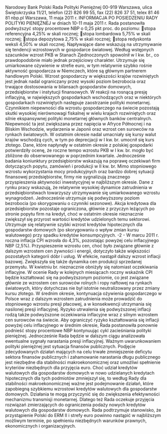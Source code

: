 Narodowy Bank Polski
Rada Polityki Pieniężnej
00-919 Warszawa, ulica Świętokrzyska 11/21, telefon (22) 826 99 55, fax (22) 826 37 51,
telex 81 46 81 nbp.pl
Warszawa, 11 maja 2011 r.
INFORMACJA PO POSIEDZENIU RADY POLITYKI PIENIĘŻNEJ
w dniach 10-11 maja 2011 r.
Rada postanowiła podwyższyć stopy procentowe NBP o 0,25 pkt proc. do poziomu:
stopa referencyjna 4,25% w skali rocznej;
stopa lombardowa 5,75% w skali rocznej;
stopa depozytowa 2,75% w skali rocznej;
stopa redyskonta weksli 4,50% w skali rocznej.
Napływające dane wskazują na utrzymywanie się tendencji wzrostowych w gospodarce światowej.
Według wstępnych szacunków wzrost PKB w Stanach Zjednoczonych spowolnił w I kw. br., co
prawdopodobnie miało jednak przejściowy charakter. Utrzymuje się umiarkowane ożywienie w
strefie euro, w tym relatywnie szybko rośnie aktywność gospodarcza w Niemczech, które są
głównym partnerem handlowym Polski. Wzrost gospodarczy w większości krajów rozwiniętych
jest jednak nadal ograniczany przez wysoki poziom bezrobocia oraz trwające dostosowania w
bilansach gospodarstw domowych, przedsiębiorstw i instytucji finansowych. W reakcji na rosnącą
presję inflacyjną, w największych gospodarkach wschodzących oraz w niektórych gospodarkach
rozwiniętych następuje zaostrzanie polityki monetarnej.
Czynnikiem niepewności dla wzrostu gospodarczego na świecie pozostają skutki wysokiej
nierównowagi fiskalnej w wielu krajach rozwiniętych oraz silnie ekspansywnej polityki monetarnej
głównych banków centralnych. Niepewność ta jest zwiększana przez napięcia w Afryce Północnej i
na Bliskim Wschodzie, wydarzenia w Japonii oraz wzrost cen surowców na rynkach światowych.
W ostatnim okresie nadal umacniały się kursy walut krajów wschodzą
cych, w tym po deprecjacji w
I kw. br. umocnił się kurs złotego.
Dane, które napłynęły w ostatnim okresie z polskiej gospodarki potwierdziły ocenę, że roczne
tempo wzrostu PKB w I kw. br. mogło być zbliżone do obserwowanego w poprzednim kwartale.
Jednocześnie badania koniunktury przedsiębiorstw wskazują na poprawę oczekiwań firm
dotyczących popytu, zamówień i produkcji w II kw. br. Mimo stopniowego wzrostu wykorzystania
mocy produkcyjnych oraz bardzo dobrej sytuacji finansowej przedsiębiorstw, firmy nie sygnalizują
znacznego przyspieszenia aktywności inwestycyjnej w najbliższym okresie. Dane z rynku pracy
wskazują, że relatywnie wysokiej dynamice zatrudnienia w przedsiębiorstwach towarzyszy
utrzymywanie się umiarkowanego wzrostu wynagrodzeń. Jednocześnie utrzymuje się podwyższony
poziom bezrobocia (po skorygowaniu o czynniki sezonowe).
Akcja kredytowa dla przedsiębiorstw pozostaje ograniczona, głównie z przyczyn leżących po
stronie popytu firm na kredyt, choć w ostatnim okresie nieznacznie zwiększył się przyrost wartości
kredytów udzielonych temu sektorowi. Utrzymuje się relatywnie szybki wzrost kredytów
hipotecznych dla gospodarstw domowych (po skorygowaniu o wpływ zmian kursu walutowego)
przy spadku kredytów konsumpcyjnych.
-2 -
W marcu 2011 r. roczna inflacja CPI wzrosła do 4,3%, pozostając powyżej celu inflacyjnego NBP
(2,5%). Przyspieszenie wzrostu cen, choć było związane głównie z dalszym wzrostem cen
żywności i energii, dotyczyło także większości pozostałych kategorii dóbr i usług. W efekcie,
nastąpił dalszy wzrost inflacji bazowej. Zwiększyła się także dynamika cen produkcji sprzedanej
przemysłu. W kwietniu br. nieznacznie obniżyły się natomiast oczekiwania inflacyjne.
W ocenie Rady w kolejnych miesiącach roczny wskaźnik CPI będzie kształtować się na
podwyższonym poziomie, co jest związane głównie ze wzrostem cen surowców rolnych i ropy
naftowej na rynkach światowych, który dotychczas nie był istotnie neutralizowany przez zmiany
kursu złotego.
W średnim okresie, kontynuacja ożywienia gospodarczego w Polsce wraz z dalszym wzrostem
zatrudnienia może prowadzić do stopniowego wzrostu presji płacowej, a w konsekwencji
utrzymania się nasilonej presji inflacyjnej. Ryzyko utrwalenia się podwyższonej inflacji rodzą także
podwyższone oczekiwania inflacyjne wraz z silnym wzrostem cen surowców na świecie. Aby
ograniczyć ryzyko kształtowania się inflacji powyżej celu inflacyjnego w średnim okresie, Rada
postanowiła ponownie podnieść stopy procentowe NBP kontynuując cykl zacieśniania polityki
pieniężnej. Jednocześnie Rada będzie w dalszym ciągu analizowała ewentualne sygnały narastania
presji inflacyjnej.
Ważnym uwarunkowaniem polityki pieniężnej jest sytuacja finansów publicznych. Podjęcie
zdecydowanych działań mających na celu trwałe zmniejszenie deficytu sektora finansów
publicznych i zahamowanie narastania długu publicznego jest niezbędne dla stabilności
makroekonomicznej oraz umożliwi spełnienie kryteriów niezbędnych dla przyjęcia euro.
Choć udział kredytów walutowych dla gospodarstw domowych w nowo udzielanych kredytach
hipotecznych dla tych podmiotów zmniejszył się, to według Rady dla stabilności
makroekonomicznej ważne jest podejmowanie działań, które zapobiegną szybkiemu wzrostowi
kredytów walutowych dla gospodarstw domowych. Działania te mogą przyczynić się do
zwiększenia efektywności mechanizmu transmisji monetarnej. Dlatego też Rada oczekuje przyjęcia
rozwiązań zmierzających do ograniczenia podaży nowych kredytów walutowych dla gospodarstw
domowych.
Rada podtrzymuje stanowisko, że przystąpienie Polski do ERM II i strefy euro powinno nastąpić w
najbliższym możliwym terminie, po spełnieniu niezbędnych warunków prawnych, ekonomicznych i
organizacyjnych.

